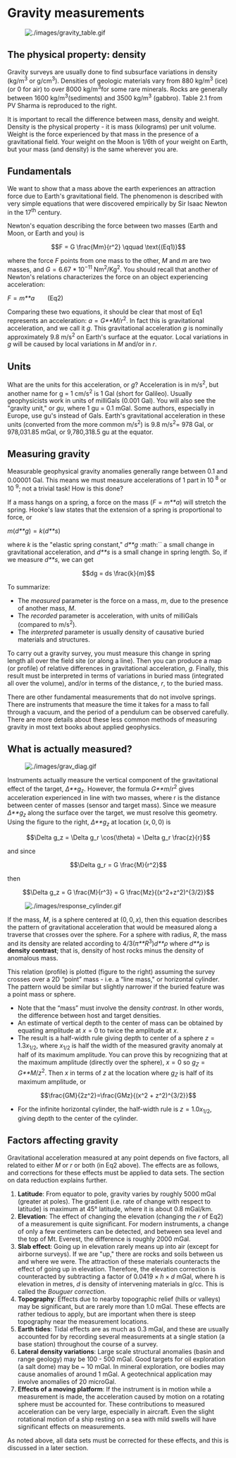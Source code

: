 # Gravity measurements

<figure class="align-right">
<img src="./images/gravity_table.gif"
alt="./images/gravity_table.gif" />
</figure>

## The physical property: density

Gravity surveys are usually done to find subsurface variations in
density (kg/m<sup>3</sup> or g/cm<sup>3</sup>). Densities of geologic
materials vary from 880 kg/m<sup>3</sup> (ice) (or 0 for air) to over
8000 kg/m<sup>3</sup>for some rare minerals. Rocks are generally between
1600 kg/m<sup>3</sup>(sediments) and 3500 kg/m<sup>3</sup> (gabbro).
Table 2.1 from PV Sharma is reproduced to the right.

It is important to recall the difference between mass, density and
weight. Density is the physical property - it is mass (kilograms) per
unit volume. Weight is the force experienced by that mass in the
presence of a gravitational field. Your weight on the Moon is 1/6th of
your weight on Earth, but your mass (and density) is the same wherever
you are.

## Fundamentals

We want to show that a mass above the earth experiences an attraction
force due to Earth's gravitational field. The phenomenon is described
with very simple equations that were discovered empirically by Sir Isaac
Newton in the 17<sup>th</sup> century.

Newton's equation describing the force between two masses (Earth and
Moon, or Earth and you) is

$$F = G \frac{Mm}{r^2} \qquad \text{(Eq1)}$$

where the force *F* points from one mass to the other, *M* and *m* are
two masses, and *G* = 6.67 \* 10<sup>−11</sup>
Nm<sup>2</sup>/Kg<sup>2</sup>. You should recall that another of
Newton's relations characterizes the force on an object experiencing
acceleration:

*F* = *m**a*   (Eq2)

Comparing these two equations, it should be clear that most of Eq1
represents an acceleration: *a* = *G**M*/*r*<sup>2</sup>. In fact this
is gravitational acceleration, and we call it *g*. This gravitational
acceleration *g* is nominally approximately 9.8 m/s<sup>2</sup> on
Earth's surface at the equator. Local variations in *g* will be caused
by local variations in *M* and/or in *r*.

## Units

What are the units for this acceleration, or *g*? Acceleration is in
m/s<sup>2</sup>, but another name for g = 1 cm/s<sup>2</sup> is 1 Gal
(short for Galileo). Usually geophysicists work in units of milliGals
(0.001 Gal). You will also see the "gravity unit," or *gu*, where 1 gu =
0.1 mGal. Some authors, especially in Europe, use gu's instead of Gals.
Earth's gravitational acceleration in these units (converted from the
more common m/s<sup>2</sup>) is 9.8 m/s<sup>2</sup>= 978 Gal, or
978,031.85 mGal, or 9,780,318.5 gu at the equator.

## Measuring gravity

Measurable geophysical gravity anomalies generally range between 0.1 and
0.00001 Gal. This means we must measure accelerations of 1 part in 10
<sup>8</sup> or 10 <sup>9</sup>; not a trivial task! How is this done?

If a mass hangs on a spring, a force on the mass (*F* = *m**a*) will
stretch the spring. Hooke's law states that the extension of a spring is
proportional to force, or

*m*(*d**g*) = *k*(*d**s*)

where *k* is the "elastic spring constant," *d**g* :math:\`\` a small
change in gravitational acceleration, and *d**s* is a small change in
spring length. So, if we measure *d**s*, we can get

$$dg = ds \frac{k}{m}$$

To summarize:

-   The *measured* parameter is the force on a mass, *m*, due to the
    presence of another mass, *M*.
-   The *recorded* parameter is acceleration, with units of milliGals
    (compared to m/s<sup>2</sup>).
-   The *interpreted* parameter is usually density of causative buried
    materials and structures.

To carry out a gravity survey, you must measure this change in spring
length all over the field site (or along a line). Then you can produce a
map (or profile) of relative differences in gravitational acceleration,
*g*. Finally, this result must be interpreted in terms of variations in
buried mass (integrated all over the volume), and/or in terms of the
distance, *r*, to the buried mass.

There are other fundamental measurements that do not involve springs.
There are instruments that measure the time it takes for a mass to fall
through a vacuum, and the period of a pendulum can be observed
carefully. There are more details about these less common methods of
measuring gravity in most text books about applied geophysics.

## What is actually measured?

<figure class="align-right">
<img src="./images/grav_diag.gif" alt="./images/grav_diag.gif" />
</figure>

Instruments actually measure the vertical component of the gravitational
effect of the target, *Δ**g*<sub>*z*</sub>. However, the formula
*G**m*/*r*<sup>2</sup> gives acceleration experienced in line with two
masses, where r is the distance between center of masses (sensor and
target mass). Since we measure *Δ**g*<sub>*z*</sub> along the surface
over the target, we must resolve this geometry. Using the figure to the
right, *Δ**g*<sub>*z*</sub> at location (*x*, 0, 0) is

$$\Delta g_z = \Delta g_r \cos(\theta) = \Delta g_r \frac{z}{r}$$

and since

$$\Delta g_r = G \frac{M}{r^2}$$

then

$$\Delta g_z = G \frac{M}{r^3} = G \frac{Mz}{(x^2+z^2)^{3/2}}$$

<figure class="align-right">
<img src="./images/response_cylinder.gif"
alt="./images/response_cylinder.gif" />
</figure>

If the mass, *M*, is a sphere centered at (0, 0, *x*), then this
equation describes the pattern of gravitational acceleration that would
be measured along a traverse that crosses over the sphere. For a sphere
with radius, *R*, the mass and its density are related according to
4/3(*π**R*<sup>3</sup>)*d**ρ* where *d**ρ* is **density contrast**; that
is, density of host rocks minus the density of anomalous mass.

This relation (profile) is plotted (figure to the right) assuming the
survey crosses over a 2D “point” mass - i.e. a “line mass," or
horizontal cylinder. The pattern would be similar but slightly narrower
if the buried feature was a point mass or sphere.

-   Note that the “mass” must involve the density *contrast*. In other
    words, the difference between host and target densities.
-   An estimate of vertical depth to the center of mass can be obtained
    by equating amplitude at *x* = 0 to twice the amplitude at *x*.
-   The result is a half-width rule giving depth to center of a sphere
    *z* = 1.3*x*<sub>1/2</sub>, where *x*<sub>1/2</sub> is half the
    width of the measured gravity anomaly at half of its maximum
    amplitude. You can prove this by recognizing that at the maximum
    amplitude (directly over the sphere), *x* = 0 so
    *g*<sub>*Z*</sub> = *G**M*/*z*<sup>2</sup>. Then *x* in terms of *z*
    at the location where *g*<sub>*Z*</sub> is half of its maximum
    amplitude, or

$$\frac{GM}{2z^2}=\frac{GMz}{(x^2 + z^2)^{3/2}}$$

-   For the infinite horizontal cylinder, the half-width rule is
    *z* = 1.0*x*<sub>1/2</sub>, giving depth to the center of the
    cylinder.

## Factors affecting gravity

Gravitational acceleration measured at any point depends on five
factors, all related to either *M* or *r* or both (in Eq2 above). The
effects are as follows, and corrections for these effects must be
applied to data sets. The section on data reduction explains further.

1.  **Latitude**: From equator to pole, gravity varies by roughly 5000
    mGal (greater at poles). The gradient (i.e. rate of change with
    respect to latitude) is maximum at 45° latitude, where it is about
    0.8 mGal/km.
2.  **Elevation**: The effect of changing the elevation (changing the
    *r* of Eq2) of a measurement is quite significant. For modern
    instruments, a change of only a few centimeters can be detected, and
    between sea level and the top of Mt. Everest, the difference is
    roughly 2000 mGal.
3.  **Slab effect**: Going up in elevation rarely means up into air
    (except for airborne surveys). If we are "up," there are rocks and
    soils between us and where we were. The attraction of these
    materials counteracts the effect of going up in elevation.
    Therefore, the elevation correction is counteracted by subtracting a
    factor of 0.0419 × *h* × *d* mGal, where h is elevation in metres,
    *d* is density of intervening materials in g/cc. This is called the
    *Bouguer correction*.
4.  **Topography**: Effects due to nearby topographic relief (hills or
    valleys) may be significant, but are rarely more than 1.0 mGal.
    These effects are rather tedious to apply, but are important when
    there is steep topography near the measurement locations.
5.  **Earth tides**: Tidal effects are as much as 0.3 mGal, and these
    are usually accounted for by recording several measurements at a
    single station (a base station) throughout the course of a survey.
6.  **Lateral density variations**: Large scale structural anomalies
    (basin and range geology) may be 100 - 500 mGal. Good targets for
    oil exploration (a salt dome) may be ~ 10 mGal. In mineral
    exploration, ore bodies may cause anomalies of around 1 mGal. A
    geotechnical application may involve anomalies of 20 microGal.
7.  **Effects of a moving platform**: If the instrument is in motion
    while a measurement is made, the acceleration caused by motion on a
    rotating sphere must be accounted for. These contributions to
    measured acceleration can be very large, especially in aircraft.
    Even the slight rotational motion of a ship resting on a sea with
    mild swells will have significant effects on measurements.

As noted above, all data sets must be corrected for these effects, and
this is discussed in a later section.
